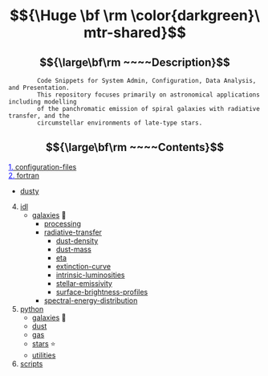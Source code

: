 # $${\Huge \bf \rm \color{darkgreen}\ mtr-shared}$$ 

## $${\large\bf\rm ~~~~Description}$$ 

            Code Snippets for System Admin, Configuration, Data Analysis, and Presentation. 
            This repository focuses primarily on astronomical applications including modelling
            of the panchromatic emission of spiral galaxies with radiative transfer, and the
            circumstellar environments of late-type stars.

## $${\large\bf\rm ~~~~Contents}$$ 

<a href="https://github.com/mtrushton/mtr-shared/tree/main/configuration-files"><font color="#0000ff"><u>1.</u></font> configuration-files</a>
<br>
<a href="https://github.com/mtrushton/mtr-shared/tree/main/fortran"><font color="#0000ff"><u>2.</u></font> fortran</a>
<br>
   -  <a href="https://github.com/mtrushton/mtr-shared/tree/main/fortran/dusty">dusty</a>
4. <a href="https://github.com/mtrushton/mtr-shared/tree/main/idl">idl</a>
   - <a href="https://github.com/mtrushton/mtr-shared/tree/main/idl/galaxies">galaxies</a> 🌌
     - <a href="https://github.com/mtrushton/mtr-shared/tree/main/idl/galaxies/processing">processing</a>
     - <a href="https://github.com/mtrushton/mtr-shared/tree/main/idl/galaxies/radiative-transfer">radiative-transfer</a>
       - <a href="https://github.com/mtrushton/mtr-shared/tree/main/idl/galaxies/radiative-transfer/dust-density">dust-density</a>
       -  <a href="https://github.com/mtrushton/mtr-shared/tree/main/idl/galaxies/radiative-transfer/dust-mass">dust-mass</a>
       - <a href="https://github.com/mtrushton/mtr-shared/tree/main/idl/galaxies/radiative-transfer/eta">eta</a>
       - <a href="https://github.com/mtrushton/mtr-shared/tree/main/idl/galaxies/radiative-transfer/extinction-curve">extinction-curve</a>
       - <a href="https://github.com/mtrushton/mtr-shared/tree/main/idl/galaxies/radiative-transfer/intrinsic-luminosities">intrinsic-luminosities</a>
       - <a href="https://github.com/mtrushton/mtr-shared/tree/main/idl/galaxies/radiative-transfer/stellar-emissivity">stellar-emissivity</a>
       - <a href="https://github.com/mtrushton/mtr-shared/tree/main/idl/galaxies/radiative-transfer/surface-brightness-profiles">surface-brightness-profiles</a>
     - <a href="https://github.com/mtrushton/mtr-shared/tree/main/idl/galaxies/spectral-energy-distribution">spectral-energy-distribution</a>
6. <a href="https://github.com/mtrushton/mtr-shared/tree/main/python">python</a>
   -  <a href="https://github.com/mtrushton/mtr-shared/tree/main/python/galaxies">galaxies</a> 🌌
     - <a href="https://github.com/mtrushton/mtr-shared/tree/main/python/galaxies/dust">dust</a>
     - <a href="https://github.com/mtrushton/mtr-shared/tree/main/python/galaxies/gas">gas</a>
   -  <a href="https://github.com/mtrushton/mtr-shared/tree/main/python/stars">stars</a> ⭐
   - <a href="https://github.com/mtrushton/mtr-shared/tree/main/python/utilities">utilities</a>
7.  <a href="https://github.com/mtrushton/mtr-shared/tree/main/scripts">scripts</a>
